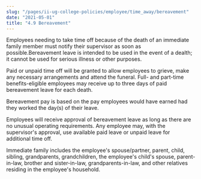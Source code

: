 ```yaml
---
slug: "/pages/ii-ug-college-policies/employee/time_away/bereavement"
date: "2021-05-01"
title: "4.9 Bereavement"
---
```


Employees needing to take time off because of the death of an immediate family member must notify their supervisor as soon as possible.Bereavement leave is intended to be used in the event of a dealth; it cannot be used for serious illness or other purposes.

Paid or unpaid time off will be granted to allow employees to grieve, make any necessary arrangements and attend the funeral. Full- and part-time benefits-eligible employees may receive up to three days of paid bereavement leave for each death.

Bereavement pay is based on the pay employees would have earned had they worked the day(s) of their leave.

Employees will receive approval of bereavement leave as long as there are no unusual operating requirements. Any employee may, with the supervisor's approval, use available paid leave or unpaid leave for additional time off.

Immediate family includes the employee's spouse/partner, parent, child, sibling, grandparents, grandchildren, the employee's child's spouse, parent-in-law, brother and sister-in-law, grandparents-in-law, and other relatives residing in the employee's household.